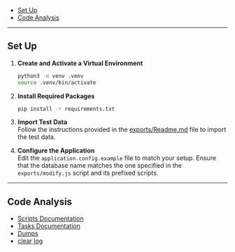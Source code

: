 - [Set Up](#set-up)
- [Code Analysis](#code-analysis)

---

## Set Up

1. **Create and Activate a Virtual Environment**

   ```sh
   python3 -m venv .venv
   source .venv/bin/activate
   ```

2. **Install Required Packages**

   ```bash
   pip install -r requirements.txt
   ```

3. **Import Test Data**  
   Follow the instructions provided in the [exports/Readme.md](exports/Readme.md) file to import the test data.

4. **Configure the Application**  
   Edit the `application.config.example` file to match your setup. Ensure that the database name matches the one specified in the `exports/modify.js` script and its prefixed scripts.

---

## Code Analysis
-  [Scripts Documentation](docs/scripts.md)
-  [Tasks Documentation](docs/tasks.md)
-  [Dumps](docs/dumps.md)
-  [clear log](docs/clear_log)